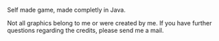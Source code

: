 Self made game, made completly in Java.

Not all graphics belong to me or were created by me. 
If you have further questions regarding the credits, please send me a mail.
